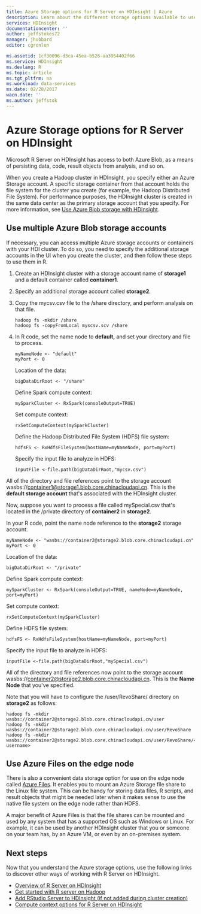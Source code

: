 ```yaml
---
title: Azure Storage options for R Server on HDInsight | Azure
description: Learn about the different storage options available to users with R Server on HDInsight
services: HDInsight
documentationcenter: ''
author: jeffstokes72
manager: jhubbard
editor: cgronlun

ms.assetid: 1cf30096-d3ca-45ea-b526-aa3954402f66
ms.service: HDInsight
ms.devlang: R
ms.topic: article
ms.tgt_pltfrm: na
ms.workload: data-services
ms.date: 02/28/2017
wacn.date: ''
ms.author: jeffstok
---
```


# Azure Storage options for R Server on HDInsight
Microsoft R Server on HDInsight has access to both Azure Blob, as a means of persisting data, code, result objects from analysis, and so on.

When you create a Hadoop cluster in HDInsight, you specify either an Azure Storage account. A specific storage container from that account holds the file system for the cluster you create (for example, the Hadoop Distributed File System). For performance purposes, the HDInsight cluster is created in the same data center as the primary storage account that you specify. For more information, see [Use Azure Blob storage with HDInsight](./hdinsight-hadoop-use-blob-storage.md "Use Azure Blob storage with HDInsight").   

## Use multiple Azure Blob storage accounts
If necessary, you can access multiple Azure storage accounts or containers with your HDI cluster. To do so, you need to specify the additional storage accounts in the UI when you create the cluster, and then follow these steps to use them in R.  

1. Create an HDInsight cluster with a storage account name of **storage1** and a default container called **container1**.
2. Specify an additional storage account called **storage2**.  
3. Copy the mycsv.csv file to the /share directory, and perform analysis on that file.  

    ```
    hadoop fs -mkdir /share
    hadoop fs -copyFromLocal myscsv.scv /share  
    ```

4. In R code, set the name node to **default,** and set your directory and file to process.  

    ```
    myNameNode <- "default"
    myPort <- 0
    ```

    Location of the data:  

    ```
    bigDataDirRoot <- "/share"  
    ```

    Define Spark compute context:

    ```
    mySparkCluster <- RxSpark(consoleOutput=TRUE)
    ```

    Set compute context:

    ```
    rxSetComputeContext(mySparkCluster)
    ```

    Define the Hadoop Distributed File System (HDFS) file system:

    ```
    hdfsFS <- RxHdfsFileSystem(hostName=myNameNode, port=myPort)
    ```

    Specify the input file to analyze in HDFS:

    ```
    inputFile <-file.path(bigDataDirRoot,"mycsv.csv")
    ```

All of the directory and file references point to the storage account wasbs://container1@storage1.blob.core.chinacloudapi.cn. This is the **default storage account** that's associated with the HDInsight cluster.

Now, suppose you want to process a file called mySpecial.csv that's located in the  /private directory of **container2** in **storage2**.

In your R code, point the name node reference to the **storage2** storage account.

```
myNameNode <- "wasbs://container2@storage2.blob.core.chinacloudapi.cn"
myPort <- 0
```

Location of the data:

```
bigDataDirRoot <- "/private"
```

Define Spark compute context:

```
mySparkCluster <- RxSpark(consoleOutput=TRUE, nameNode=myNameNode, port=myPort)
```

Set compute context:

```
rxSetComputeContext(mySparkCluster)
```

Define HDFS file system:

```
hdfsFS <- RxHdfsFileSystem(hostName=myNameNode, port=myPort)
```

Specify the input file to analyze in HDFS:

```
inputFile <-file.path(bigDataDirRoot,"mySpecial.csv")
```

All of the directory and file references now point to the storage account wasbs://container2@storage2.blob.core.chinacloudapi.cn. This is the **Name Node** that you've specified.

Note that you will have to configure the /user/RevoShare/<SSH username> directory on **storage2** as follows:

```
hadoop fs -mkdir wasbs://container2@storage2.blob.core.chinacloudapi.cn/user
hadoop fs -mkdir wasbs://container2@storage2.blob.core.chinacloudapi.cn/user/RevoShare
hadoop fs -mkdir wasbs://container2@storage2.blob.core.chinacloudapi.cn/user/RevoShare/<RDP username>
```

## Use Azure Files on the edge node
There is also a convenient data storage option for use on the edge node called [Azure Files](../storage/storage-how-to-use-files-linux.md "Azure Files"). It enables you to mount an Azure Storage file share to the Linux file system. This can be handy for storing data files, R scripts, and result objects that might be needed later when it makes sense to use the native file system on the edge node rather than HDFS.

A major benefit of Azure Files is that the file shares can be mounted and used by any system that has a supported OS such as Windows or Linux. For example, it can be used by another HDInsight cluster that you or someone on your team has, by an Azure VM, or even by an on-premises system.

## Next steps
Now that you understand the Azure storage options, use the following links to discover other ways of working with R Server on HDInsight.

* [Overview of R Server on HDInsight](./hdinsight-hadoop-r-server-overview.md)
* [Get started with R server on Hadoop](./hdinsight-hadoop-r-server-get-started.md)
* [Add RStudio Server to HDInsight (if not added during cluster creation)](./hdinsight-hadoop-r-server-install-r-studio.md)
* [Compute context options for R Server on HDInsight](./hdinsight-hadoop-r-server-compute-contexts.md)